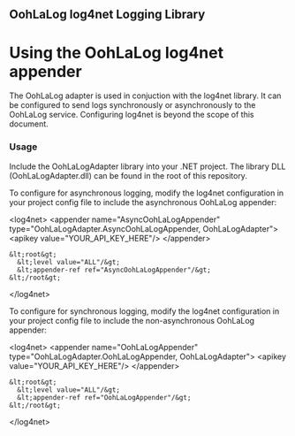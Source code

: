 OohLaLog log4net Logging Library
------------------------------------

# Using the OohLaLog log4net appender

The OohLaLog adapter is used in conjuction with the log4net library. It can be configured to send logs synchronously or asynchronously to the OohLaLog service.
Configuring log4net is beyond the scope of this document.
 
### Usage

Include the OohLaLogAdapter library into your .NET project. The library DLL (OohLaLogAdapter.dll) can be found in the root of this repository.

To configure for asynchronous logging, modify the log4net configuration in your project config file to include the asynchronous OohLaLog appender:


  <!-- This section contains the log4net configuration settings -->
  &lt;log4net&gt;
    &lt;appender name="AsyncOohLaLogAppender" type="OohLaLogAdapter.AsyncOohLaLogAppender, OohLaLogAdapter"&gt;
      &lt;apikey value="YOUR_API_KEY_HERE"/&gt;
    &lt;/appender&gt;

    &lt;root&gt;
      &lt;level value="ALL"/&gt;
      &lt;appender-ref ref="AsyncOohLaLogAppender"/&gt;
    &lt;/root&gt;
  &lt;/log4net&gt;


To configure for synchronous logging, modify the log4net configuration in your project config file to include the non-asynchronous OohLaLog appender:

  <!-- This section contains the log4net configuration settings -->
  &lt;log4net&gt;
    &lt;appender name="OohLaLogAppender" type="OohLaLogAdapter.OohLaLogAppender, OohLaLogAdapter"&gt;
      &lt;apikey value="YOUR_API_KEY_HERE"/&gt;
    &lt;/appender&gt;

    &lt;root&gt;
      &lt;level value="ALL"/&gt;
      &lt;appender-ref ref="OohLaLogAppender"/&gt;
    &lt;/root&gt;
  &lt;/log4net&gt;
